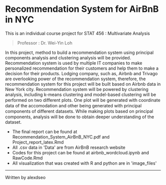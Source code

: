 Recommendation System for AirBnB in NYC
======
This is an individual course project for STAT 456 : Multivariate Analysis

> Professor : Dr. Wei-Yin Loh

In this project, method to build a recommendation system using principal components analysis and clustering analysis will be provided. Recommendation system is used by multiple IT companies to make personalized recommendation for their customers and help them to make a decision for their products. Lodging company, such as, Airbnb and Trivago are overlooking power of the recommendation system, therefore, the recommendation system for this project will be built based on Airbnb data in New York city. Recommendation system will be powered by clustering analysis, including k-means clustering and model-based clustering will be performed on two diﬀerent plots. One plot will be generated with coordinate data of the accomodation and other being generated with principal components of diﬀerent datasets. While making plots based on principal components, analysis will be done to obtain deeper understanding of the dataset. 

* The final report can be found at Recommendation_System_AirBnB_NYC.pdf and Project_report_latex.Rmd
* All .csv data in 'Data' are from AirBnB research website
* Codes for this project can be found at airbnb_wordcloud.ipynb and RawCode.Rmd
* All visualization that was created with R and python are in 'image_files'

 - - -
 Written by alexdseo
